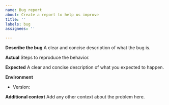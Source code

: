 ```yaml
---
name: Bug report
about: Create a report to help us improve
title: ''
labels: bug
assignees: ''

---
```


**Describe the bug**
A clear and concise description of what the bug is.

**Actual**
Steps to reproduce the behavior.

**Expected**
A clear and concise description of what you expected to happen.

**Environment**
- Version: 

**Additional context**
Add any other context about the problem here.
